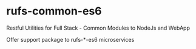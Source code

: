 # rufs-common-es6
Restful Utilities for Full Stack - Common Modules to NodeJs and WebApp

Offer support package to rufs-*-es6 microservices
